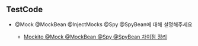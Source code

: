 

## TestCode

- @Mock @MockBean @InjectMocks @Spy @SpyBean에 대해 설명해주세요

  - [Mockito @Mock @MockBean @Spy @SpyBean 차이점 정리](https://cobbybb.tistory.com/16?category=869263)